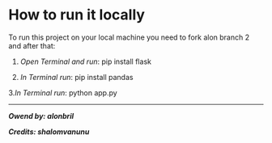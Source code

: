 # How to run it locally

To run this project on your local machine you need to fork alon branch 2 and after that:

1. *Open Terminal and run*: pip install flask


2. *In Terminal run*: pip install pandas 


3.*In Terminal run*: python app.py

********
***Owend by: alonbril***


***Credits: shalomvanunu***

